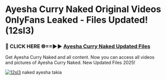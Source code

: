 # Ayesha Curry Naked Original Videos 0nlyFans Leaked - Files Updated! (12sl3)

<h3>🔴 CLICK HERE 🌐==►► <a href="https://tinyurl.com/yckcrads" rel="nofollow">Ayesha Curry Naked Updated Files</a></h3>

Get Ayesha Curry Naked and all content. Now you can access all videos and pictures of Ayesha Curry Naked. New Updated Files 2025!

[![12sl3](https://i.imgur.com/hpKpOFt.gif)](https://tinyurl.com/yckcrads)
naked ayesha takia